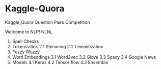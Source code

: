 # Kaggle-Quora
Kaggle_Quora Question Pairs Competition

Welcome to NLP! NLNL


1. Spell Checks
2. Tokenizatiok
  2.1 Stemming
  2.2 Lemmitization
3. Fuzzy Wuzzy
3. Word Embeddings
  3.1 Word2vec
  3.2 Glove
  3.3 Spacy
  3.4 Google News
4. Models
  4.1 Keras
  4.2 Tensor flow
  4.3 Ensemble
